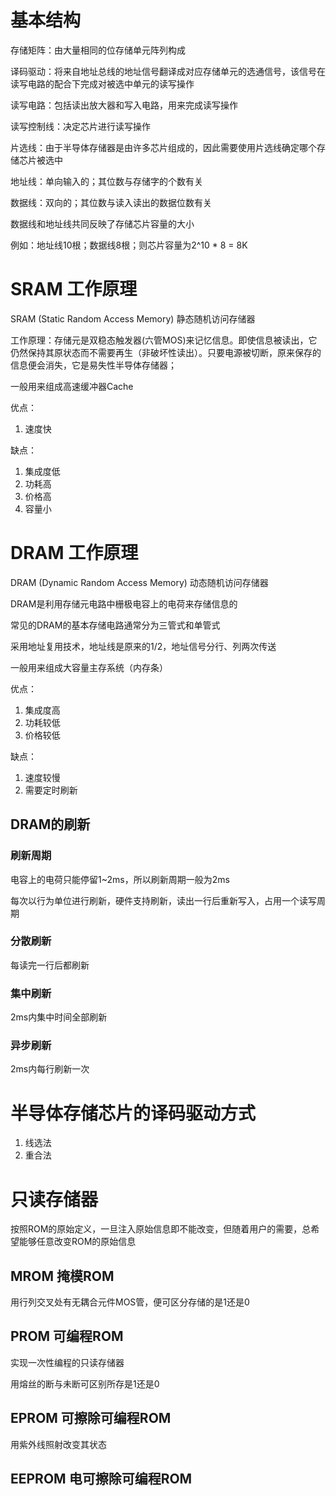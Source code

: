 # 基本结构

存储矩阵：由大量相同的位存储单元阵列构成

译码驱动：将来自地址总线的地址信号翻译成对应存储单元的选通信号，该信号在读写电路的配合下完成对被选中单元的读写操作

读写电路：包括读出放大器和写入电路，用来完成读写操作

读写控制线：决定芯片进行读写操作

片选线：由于半导体存储器是由许多芯片组成的，因此需要使用片选线确定哪个存储芯片被选中

地址线：单向输入的；其位数与存储字的个数有关

数据线：双向的；其位数与读入读出的数据位数有关

数据线和地址线共同反映了存储芯片容量的大小

例如：地址线10根；数据线8根；则芯片容量为2^10 * 8 = 8K

# SRAM 工作原理
SRAM (Static Random Access Memory) 静态随机访问存储器

工作原理：存储元是双稳态触发器(六管MOS)来记忆信息。即使信息被读出，它仍然保持其原状态而不需要再生（非破坏性读出）。只要电源被切断，原来保存的信息便会消失，它是易失性半导体存储器；

一般用来组成高速缓冲器Cache

优点：
1. 速度快

缺点：
1. 集成度低
2. 功耗高
3. 价格高
4. 容量小

# DRAM 工作原理
DRAM (Dynamic Random Access Memory) 动态随机访问存储器

DRAM是利用存储元电路中栅极电容上的电荷来存储信息的

常见的DRAM的基本存储电路通常分为三管式和单管式

采用地址复用技术，地址线是原来的1/2，地址信号分行、列两次传送

一般用来组成大容量主存系统（内存条）

优点：
1. 集成度高
2. 功耗较低
3. 价格较低

缺点：
1. 速度较慢
2. 需要定时刷新

## DRAM的刷新
### 刷新周期
电容上的电荷只能停留1~2ms，所以刷新周期一般为2ms

每次以行为单位进行刷新，硬件支持刷新，读出一行后重新写入，占用一个读写周期

### 分散刷新
每读完一行后都刷新
### 集中刷新
2ms内集中时间全部刷新
### 异步刷新
2ms内每行刷新一次

# 半导体存储芯片的译码驱动方式
1. 线选法
2. 重合法


# 只读存储器
按照ROM的原始定义，一旦注入原始信息即不能改变，但随着用户的需要，总希望能够任意改变ROM的原始信息

## MROM 掩模ROM
用行列交叉处有无耦合元件MOS管，便可区分存储的是1还是0

## PROM 可编程ROM
实现一次性编程的只读存储器

用熔丝的断与未断可区别所存是1还是0

## EPROM 可擦除可编程ROM
用紫外线照射改变其状态

## EEPROM 电可擦除可编程ROM


#